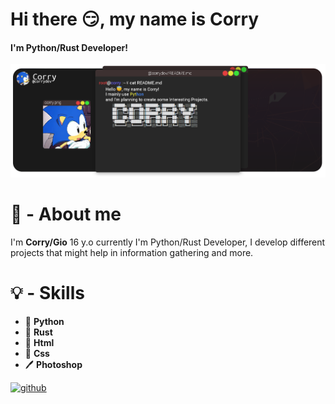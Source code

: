 ### <h1>Hi there 😏, my name is Corry</h1>

#### I'm Python/Rust Developer!
![I'm Python/Rust Developer!](https://github.com/CorryDev/Corry/blob/main/assets/banner.png?raw=true)

## <h1>🧑 - About me</h1>

I'm **Corry/Gio** 16 y.o currently I'm Python/Rust Developer, I develop different projects that might help in information gathering and more.


## <h1>💡 - Skills</h1>

 - 🐍 **Python**    
 - 🏮 **Rust**      
 - 📙 **Html**      
 - 📘 **Css**        
 - 🖊️ **Photoshop**  


[<img src='https://cdn.jsdelivr.net/npm/simple-icons@3.0.1/icons/github.svg' alt='github' height='40'>](https://github.com/corrydev)  


